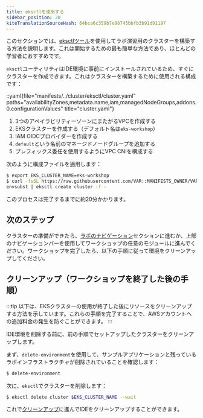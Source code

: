 ```yaml
---
title: eksctlを使用する
sidebar_position: 20
kiteTranslationSourceHash: 64bca6c359b7e98745bbfb3b91d91197
---
```


このセクションでは、[eksctlツール](https://eksctl.io/)を使用してラボ演習用のクラスターを構築する方法を説明します。これは開始するための最も簡単な方法であり、ほとんどの学習者におすすめです。

`eksctl`ユーティリティはIDE環境に事前にインストールされているため、すぐにクラスターを作成できます。これはクラスターを構築するために使用される構成です：

::yaml{file="manifests/../cluster/eksctl/cluster.yaml" paths="availabilityZones,metadata.name,iam,managedNodeGroups,addons.0.configurationValues" title="cluster.yaml"}

1. 3つのアベイラビリティーゾーンにまたがるVPCを作成する
2. EKSクラスターを作成する（デフォルト名は`eks-workshop`）
3. IAM OIDCプロバイダーを作成する
4. `default`という名前のマネージドノードグループを追加する
5. プレフィックス委任を使用するようにVPC CNIを構成する

次のように構成ファイルを適用します：

```bash
$ export EKS_CLUSTER_NAME=eks-workshop
$ curl -fsSL https://raw.githubusercontent.com/VAR::MANIFESTS_OWNER/VAR::MANIFESTS_REPOSITORY/VAR::MANIFESTS_REF/cluster/eksctl/cluster.yaml | \
envsubst | eksctl create cluster -f -
```

このプロセスは完了するまでに約20分かかります。

## 次のステップ

クラスターの準備ができたら、[ラボのナビゲーション](/docs/introduction/navigating-labs)セクションに進むか、上部のナビゲーションバーを使用してワークショップの任意のモジュールに進んでください。ワークショップを完了したら、以下の手順に従って環境をクリーンアップしてください。

## クリーンアップ（ワークショップを終了した後の手順）

:::tip
以下は、EKSクラスターの使用が終了した後にリソースをクリーンアップする方法を示しています。これらの手順を完了することで、AWSアカウントへの追加料金の発生を防ぐことができます。
:::

IDE環境を削除する前に、前の手順でセットアップしたクラスターをクリーンアップします。

まず、`delete-environment`を使用して、サンプルアプリケーションと残っているラボインフラストラクチャが削除されていることを確認します：

```bash
$ delete-environment
```

次に、`eksctl`でクラスターを削除します：

```bash
$ eksctl delete cluster $EKS_CLUSTER_NAME --wait
```

これで[クリーンアップ](./cleanup.md)に進んでIDEをクリーンアップすることができます。
